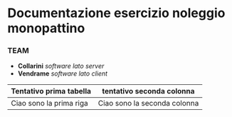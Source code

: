 # Documentazione esercizio noleggio monopattino

### TEAM

- **Collarini**  *software lato server*
- **Vendrame** *software lato client*

| Tentativo prima tabella | tentativo seconda colonna |
|-------------------------|---------------------------|
| Ciao sono la prima riga | Ciao sono la seconda colonna|
